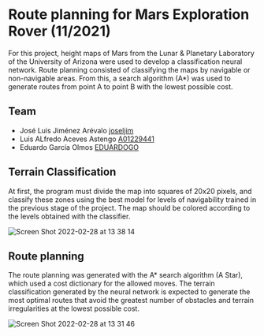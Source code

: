 # Route planning for Mars Exploration Rover (11/2021)

For this project, height maps of Mars from the Lunar & Planetary Laboratory of the University of Arizona were used to develop a classification neural network. Route planning consisted of classifying the maps by navigable or non-navigable areas. From this, a search algorithm (A*) was used to generate routes from point A to point B with the lowest possible cost.

## Team

* José Luis Jiménez Arévalo [joseljim](https://github.com/joseljim)
* Luis ALfredo Aceves Astengo [A01229441](https://github.com/A01229441)
* Eduardo García Olmos [EDUARDOGO](https://github.com/EGO72)

## Terrain Classification

At first, the program must divide the map into squares of 20x20 pixels, and classify these zones using the best model for levels of navigability trained in the previous stage of the project. The map should be colored according to the levels obtained with the classifier.

![Screen Shot 2022-02-28 at 13 38 14](https://user-images.githubusercontent.com/78834111/156047435-d3023e37-4ad4-48db-872f-d9b014dc9029.png)

## Route planning

The route planning was generated with the A* search algorithm (A Star), which used a cost dictionary for the allowed moves. The terrain classification generated by the neural network is expected to generate the most optimal routes that avoid the greatest number of obstacles and terrain irregularities at the lowest possible cost.

![Screen Shot 2022-02-28 at 13 31 46](https://user-images.githubusercontent.com/78834111/156046589-7d29910b-57a9-432d-ba28-2b9525c3809e.png)
